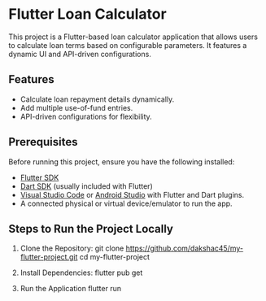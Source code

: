 # Flutter Loan Calculator

This project is a Flutter-based loan calculator application that allows users to calculate loan terms based on configurable parameters. It features a dynamic UI and API-driven configurations.

## Features
- Calculate loan repayment details dynamically.
- Add multiple use-of-fund entries.
- API-driven configurations for flexibility.

## Prerequisites
Before running this project, ensure you have the following installed:
- [Flutter SDK](https://docs.flutter.dev/get-started/install)
- [Dart SDK](https://dart.dev/get-dart) (usually included with Flutter)
- [Visual Studio Code](https://code.visualstudio.com/) or [Android Studio](https://developer.android.com/studio) with Flutter and Dart plugins.
- A connected physical or virtual device/emulator to run the app.

## Steps to Run the Project Locally

1. Clone the Repository:
   git clone https://github.com/dakshac45/my-flutter-project.git
   cd my-flutter-project

2. Install Dependencies:
   flutter pub get

3. Run the Application
   flutter run
